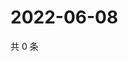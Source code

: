 # 2022-06-08

共 0 条

<!-- BEGIN WEIBO -->
<!-- 最后更新时间 Wed Jun 08 2022 19:00:39 GMT+0800 (China Standard Time) -->

<!-- END WEIBO -->
